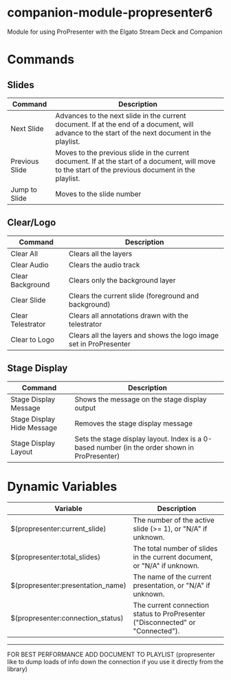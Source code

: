 # companion-module-propresenter6

Module for using ProPresenter with the Elgato Stream Deck and Companion

# Commands
## Slides
Command | Description
------- | -----------
Next Slide | Advances to the next slide in the current document. If at the end of a document, will advance to the start of the next document in the playlist.
Previous Slide | Moves to the previous slide in the current document. If at the start of a document, will move to the start of the previous document in the playlist.
Jump to Slide | Moves to the slide number

## Clear/Logo
Command | Description
------- | -----------
Clear All | Clears all the layers
Clear Audio | Clears the audio track
Clear Background | Clears only the background layer
Clear Slide | Clears the current slide (foreground and background)
Clear Telestrator | Clears all annotations drawn with the telestrator
Clear to Logo | Clears all the layers and shows the logo image set in ProPresenter

## Stage Display
Command | Description
------- | -----------
Stage Display Message | Shows the message on the stage display output
Stage Display Hide Message | Removes the stage display message
Stage Display Layout | Sets the stage display layout. Index is a 0-based number (in the order shown in ProPresenter)


# Dynamic Variables
Variable | Description
-------- | -----------
$(propresenter:current_slide) | The number of the active slide (>= 1), or "N/A" if unknown.
$(propresenter:total_slides)  | The total number of slides in the current document, or "N/A" if unknown.
$(propresenter:presentation_name) | The name of the current presentation, or "N/A" if unknown.
$(propresenter:connection_status) | The current connection status to ProPresenter ("Disconnected" or "Connected").


----


FOR BEST PERFORMANCE ADD DOCUMENT TO PLAYLIST (propresenter like to dump loads of info down the connection if you use it directly from the library)
